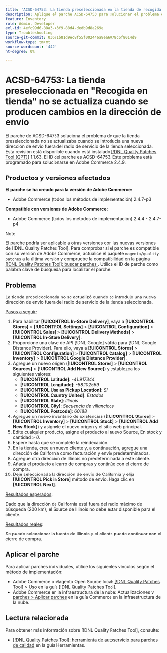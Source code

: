 ```yaml
---
title: 'ACSD-64753: La tienda preseleccionada en la tienda de recogida no se actualiza cuando se producen cambios en la dirección de envío'
description: Aplique el parche ACSD-64753 para solucionar el problema de Adobe Commerce en el que la tienda preseleccionada no se actualizaba cuando se introducía una nueva dirección de envío fuera del radio de servicio de la tienda seleccionada.
feature: Inventory
role: Admin, Developer
exl-id: 4efc99d6-88a3-43f9-88d4-dedb9d8a269e
type: Troubleshooting
source-git-commit: 036c1b81d9ec8f55f002446a8ea6078c6f8014d9
workflow-type: tm+mt
source-wordcount: '442'
ht-degree: 0%

---
```


# ACSD-64753: La tienda preseleccionada en &quot;Recogida en tienda&quot; no se actualiza cuando se producen cambios en la dirección de envío

El parche de ACSD-64753 soluciona el problema de que la tienda preseleccionada no se actualizaba cuando se introducía una nueva dirección de envío fuera del radio de servicio de la tienda seleccionada. Esta revisión está disponible cuando está instalado [[!DNL Quality Patches Tool (QPT)]](/help/tools/quality-patches-tool/quality-patches-tool-to-self-serve-quality-patches.md) 1.1.63. El ID del parche es ACSD-64753. Este problema está programado para solucionarse en Adobe Commerce 2.4.9.

## Productos y versiones afectados

**El parche se ha creado para la versión de Adobe Commerce:**

* Adobe Commerce (todos los métodos de implementación) 2.4.7-p3

**Compatible con versiones de Adobe Commerce:**

* Adobe Commerce (todos los métodos de implementación) 2.4.4 - 2.4.7-p4

>[!NOTE]
>
>El parche podría ser aplicable a otras versiones con las nuevas versiones de [!DNL Quality Patches Tool]. Para comprobar si el parche es compatible con su versión de Adobe Commerce, actualice el paquete `magento/quality-patches` a la última versión y compruebe la compatibilidad en la página [[!DNL Quality Patches Tool]: buscar parches ](https://experienceleague.adobe.com/tools/commerce-quality-patches/index.html). Utilice el ID de parche como palabra clave de búsqueda para localizar el parche.

## Problema

La tienda preseleccionada no se actualizó cuando se introdujo una nueva dirección de envío fuera del radio de servicio de la tienda seleccionada.

<u>Pasos a seguir</u>:

1. Para habilitar **[!UICONTROL In-Store Delivery]**, vaya a **[!UICONTROL Stores]** > **[!UICONTROL Settings]** > **[!UICONTROL Configuration]** > **[!UICONTROL Sales]** > **[!UICONTROL Delivery Methods]** > **[!UICONTROL In-Store Delivery]**.
1. Proporcione una clave de API [!DNL Google] válida para [!DNL Google Distance Provider]. Para ello, vaya a **[!UICONTROL Stores]** > **[!UICONTROL Configuration]** > **[!UICONTROL Catalog]** > **[!UICONTROL Inventory]** > **[!UICONTROL Google Distance Provider]**.
1. Agregue un nuevo origen (**[!UICONTROL Stores]** > **[!UICONTROL Sources]** > **[!UICONTROL Add New Source]**) y establezca los siguientes valores:
   * **[!UICONTROL Latitude]**: *-41.917344*
   * **[!UICONTROL Longitude]**: *-88.102569*
   * **[!UICONTROL Use as Pickup Location]**: *Sí*
   * **[!UICONTROL Country United]**: *Estados*
   * **[!UICONTROL State]**: *Illinois*
   * **[!UICONTROL City]**: *Secuencia de villancicos*
   * **[!UICONTROL Postcode]**: *60188*
1. Agregue un nuevo inventario de existencias (**[!UICONTROL Stores]** > **[!UICONTROL Inventory]** > **[!UICONTROL Stock]** > **[!UICONTROL Add New Stock]**) y asígnele el nuevo origen y el sitio web principal.
1. Edite cualquier producto, asigne el producto al nuevo Source, En stock y cantidad > *0*.
1. Espere hasta que se complete la reindexación.
1. En la tienda, cree un nuevo cliente y, a continuación, agregue una dirección de California como facturación y envío predeterminados.
1. Agregue otra dirección de Illinois no predeterminada a este cliente.
1. Añada el producto al carro de compras y continúe con el cierre de compra.
1. Deje seleccionada la dirección de envío de California y elija **[!UICONTROL Pick in Store]** método de envío. Haga clic en **[!UICONTROL Next]**.

<u>Resultados esperados</u>:

Dado que la dirección de California está fuera del radio máximo de búsqueda (200 km), el Source de Illinois no debe estar disponible para el cliente.

<u>Resultados reales</u>:

Se puede seleccionar la fuente de Illinois y el cliente puede continuar con el cierre de compra.

## Aplicar el parche

Para aplicar parches individuales, utilice los siguientes vínculos según el método de implementación:

* Adobe Commerce o Magento Open Source local: [[!DNL Quality Patches Tool] > Uso](/help/tools/quality-patches-tool/usage.md) en la guía [!DNL Quality Patches Tool].
* Adobe Commerce en la infraestructura de la nube: [Actualizaciones y parches > Aplicar parches](https://experienceleague.adobe.com/docs/commerce-cloud-service/user-guide/develop/upgrade/apply-patches.html) en la guía Commerce en la infraestructura de la nube.

## Lectura relacionada

Para obtener más información sobre [!DNL Quality Patches Tool], consulte:

* [[!DNL Quality Patches Tool]: herramienta de autoservicio para parches de calidad](/help/tools/quality-patches-tool/quality-patches-tool-to-self-serve-quality-patches.md) en la guía Herramientas.
